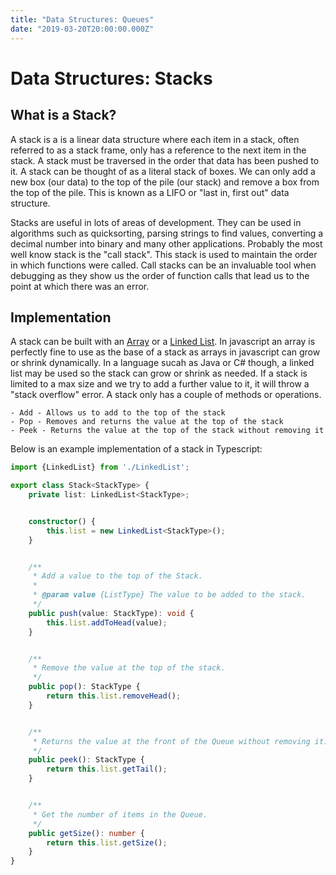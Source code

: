 ```yaml
---
title: "Data Structures: Queues"
date: "2019-03-20T20:00:00.000Z"
---
```


# Data Structures: Stacks
## What is a Stack?
A stack is a is a linear data structure where each item in a stack, often referred to as a stack frame, only has a reference to the next item in the stack. A stack must be traversed in the order that data has been pushed to it. A stack can be thought of as a literal stack of boxes. We can only add a new box (our data) to the top of the pile (our stack) and remove a box from the top of the pile. This is known as a LIFO or "last in, first out" data structure.

Stacks are useful in lots of areas of development. They can be used in algorithms such as quicksorting, parsing strings to find values, converting a decimal number into binary and many other applications. Probably the most well know stack is the "call stack". This stack is used to maintain the order in which functions were called. Call stacks can be an invaluable tool when debugging as they show us the order of function calls that lead us to the point at which there was an error.

## Implementation
A stack can be built with an [Array](https://www.dantony.uk/data-arrays/) or a [Linked List](https://www.dantony.uk/data-linked-lists/). In javascript an array is perfectly fine to use as the base of a stack as arrays in javascript can grow or shrink dynamically. In a language sucah as Java or C# though, a linked list may be used so the stack can grow or shrink as needed. If a stack is limited to a max size and we try to add a further value to it, it will throw a "stack overflow" error. A stack only has a couple of methods or operations.

    - Add - Allows us to add to the top of the stack
    - Pop - Removes and returns the value at the top of the stack
    - Peek - Returns the value at the top of the stack without removing it

Below is an example implementation of a stack in Typescript:

```typescript
import {LinkedList} from './LinkedList';

export class Stack<StackType> {
    private list: LinkedList<StackType>;


    constructor() {
        this.list = new LinkedList<StackType>();
    }


    /**
     * Add a value to the top of the Stack.
     * 
     * @param value {ListType} The value to be added to the stack.
     */
    public push(value: StackType): void {
        this.list.addToHead(value);
    }


    /**
     * Remove the value at the top of the stack.
     */
    public pop(): StackType {
        return this.list.removeHead();
    }


    /**
     * Returns the value at the front of the Queue without removing it.
     */
    public peek(): StackType {
        return this.list.getTail();
    }


    /**
     * Get the number of items in the Queue.
     */
    public getSize(): number {
        return this.list.getSize();
    }
}

```